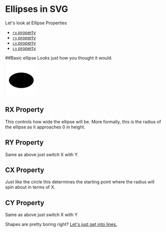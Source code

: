 # Ellipses in SVG

Let's look at Ellipse Properties

 - [`rx` property](#rx-property)
 - [`ry` property](#ry-property)
 - [`cx` property](#cx-property)
 - [`cy` property](#cy-property)

##Basic ellipse
Looks just how you thought it would.

![](Screenshot_16.png)
## RX Property

This controls how wide the ellipse will be. More formally, this is the radius of the ellipse as it approaches 0 in height.

## RY Property

Same as above just switch X with Y.

## CX Property

Just like the circle this determines the starting point where the radius will spin about in terms of X.

## CY Property

Same as above just switch X with Y

Shapes are pretty boring right? [Let's just get into lines.](#Lines.md)